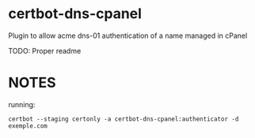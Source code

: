 # certbot-dns-cpanel

Plugin to allow acme dns-01 authentication of a name managed in cPanel

TODO: Proper readme

# NOTES

running:  
```
certbot --staging certonly -a certbot-dns-cpanel:authenticator -d exemple.com
```
